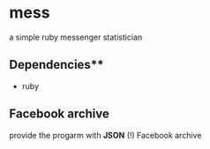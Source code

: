# mess

a simple ruby messenger statistician

## Dependencies**
  - ruby

## Facebook archive
provide the progarm with **JSON** (!) Facebook archive

